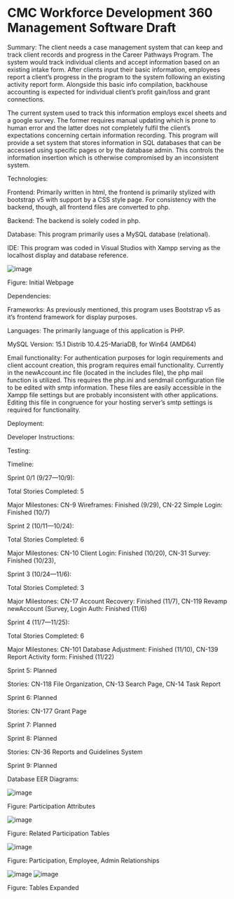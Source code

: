 # CMC Workforce Development 360 Management Software Draft
Summary:
The client needs a case management system that can keep and track client records and progress in the Career Pathways Program. The system would track individual clients and accept information based on an existing intake form. After clients input their basic information, employees report a client’s progress in the program to the system following an existing activity report form. Alongside this basic info compilation, backhouse accounting is expected for individual client’s profit gain/loss and grant connections.

The current system used to track this information employs excel sheets and a google survey. The former requires manual updating which is prone to human error and the latter does not completely fulfil the client’s expectations concerning certain information recording.
This program will provide a set system that stores information in SQL databases that can be accessed using specific pages or by the database admin. This controls the information insertion which is otherwise compromised by an inconsistent system.

Technologies:	

Frontend: Primarily written in html, the frontend is primarily stylized with bootstrap v5 with support by a CSS style page. For consistency with the backend, though, all frontend files are converted to php.

Backend: The backend is solely coded in php.

Database: This program primarily uses a MySQL database (relational).

IDE: This program was coded in Visual Studios with Xampp serving as the localhost display and database reference.

![image](https://user-images.githubusercontent.com/79181285/204054772-0e3ea5e5-16d0-488b-a6b8-fe15314f3604.png)

Figure: Initial Webpage

Dependencies:

Frameworks: As previously mentioned, this program uses Bootstrap v5 as it’s frontend framework for display purposes.

Languages: The primarily language of this application is PHP.

MySQL Version: 15.1 Distrib 10.4.25-MariaDB, for Win64 (AMD64)

Email functionality: For authentication purposes for login requirements and client account creation, this program requires email functionality. Currently in the newAccount.inc file (located in the includes file), the php mail function is utilized. This requires the php.ini and sendmail configuration file to be edited with smtp information. These files are easily accessible in the Xampp file settings but are probably inconsistent with other applications. Editing this file in congruence for your hosting server’s smtp settings is required for functionality.

Deployment:

Developer Instructions:

Testing:

Timeline:

Sprint 0/1 (9/27—10/9): 

Total Stories Completed: 5

Major Milestones: CN-9 Wireframes: Finished (9/29), CN-22 Simple Login: Finished (10/7)

Sprint 2 (10/11—10/24):

Total Stories Completed: 6

Major Milestones: CN-10 Client Login: Finished (10/20), CN-31 Survey: Finished (10/23), 

Sprint 3 (10/24—11/6):

Total Stories Completed: 3

Major Milestones: CN-17 Account Recovery: Finished (11/7), CN-119 Revamp newAccount (Survey, Login Auth: Finished (11/6)

Sprint 4 (11/7—11/25):

Total Stories Completed: 6

Major Milestones: CN-101 Database Adjustment: Finished (11/10), CN-139 Report Activity form: Finished (11/22)

Sprint 5: Planned

Stories: CN-118 File Organization, CN-13 Search Page, CN-14 Task Report

Sprint 6: Planned

Stories: CN-177 Grant Page

Sprint 7: Planned

Sprint 8: Planned

Stories: CN-36 Reports and Guidelines System

Sprint 9: Planned

Database EER Diagrams:

![image](https://user-images.githubusercontent.com/79181285/204156237-7c3ce659-c1f9-4ae2-8808-3e39e2052a8b.png)

Figure: Participation Attributes

![image](https://user-images.githubusercontent.com/79181285/204156249-5c39c4ad-2c21-4495-a14c-6576727a7a65.png)

Figure: Related Participation Tables

![image](https://user-images.githubusercontent.com/79181285/204156277-5a3e5156-40d6-42a1-8072-f01af81c3377.png)

Figure: Participation, Employee, Admin Relationships

![image](https://user-images.githubusercontent.com/79181285/204156295-9b722444-8c76-4b79-8d8d-5dda6fa596ef.png)
![image](https://user-images.githubusercontent.com/79181285/204156305-3051a576-ded5-4338-b37c-a2e61e8f3688.png)

Figure: Tables Expanded

